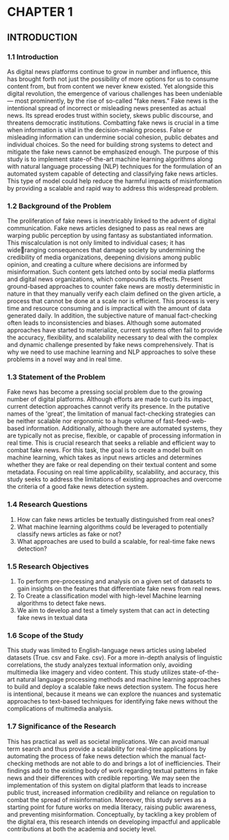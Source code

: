 # CHAPTER 1
## INTRODUCTION
### 1.1 Introduction
As digital news platforms continue to grow in number and influence, this has brought forth not just 
the possibility of more options for us to consume content from, but from content we never knew 
existed. Yet alongside this digital revolution, the emergence of various challenges has been 
undeniable — most prominently, by the rise of so-called "fake news." Fake news is the intentional 
spread of incorrect or misleading news presented as actual news. Its spread erodes trust within 
society, skews public discourse, and threatens democratic institutions.
Combatting fake news is crucial in a time when information is vital in the decision-making process. 
False or misleading information can undermine social cohesion, public debates and individual 
choices. So the need for building strong systems to detect and mitigate the fake news cannot be 
emphasized enough. The purpose of this study is to implement state-of-the-art machine learning 
algorithms along with natural language processing (NLP) techniques for the formulation of an 
automated system capable of detecting and classifying fake news articles. This type of model could 
help reduce the harmful impacts of misinformation by providing a scalable and rapid way to address 
this widespread problem.
### 1.2 Background of the Problem
The proliferation of fake news is inextricably linked to the advent of digital communication. Fake 
news articles designed to pass as real news are warping public perception by using fantasy as 
substantiated information. This miscalculation is not only limited to individual cases; it has wideranging consequences that damage society by undermining the credibility of media organizations, 
deepening divisions among public opinion, and creating a culture where decisions are informed by 
misinformation. Such content gets latched onto by social media platforms and digital news 
organizations, which compounds its effects.
Present ground-based approaches to counter fake news are mostly deterministic in nature in that 
they manually verify each claim defined on the given article, a process that cannot be done at a scale 
nor is efficient. This process is very time and resource consuming and is impractical with the amount 
of data generated daily. In addition, the subjective nature of manual fact-checking often leads to 
inconsistencies and biases. Although some automated approaches have started to materialize, 
current systems often fail to provide the accuracy, flexibility, and scalability necessary to deal with 
the complex and dynamic challenge presented by fake news comprehensively. That is why we need 
to use machine learning and NLP approaches to solve these problems in a novel way and in real 
time.
### 1.3 Statement of the Problem
Fake news has become a pressing social problem due to the growing number of digital platforms. 
Although efforts are made to curb its impact, current detection approaches cannot verify its 
presence. In the putative names of the 'great', the limitation of manual fact-checking strategies can 
be neither scalable nor ergonomic to a huge volume of fast-feed-web-based information. 
Additionally, although there are automated systems, they are typically not as precise, flexible, or 
capable of processing information in real time.
This is crucial research that seeks a reliable and efficient way to combat fake news. For this task, the 
goal is to create a model built on machine learning, which takes as input news articles and 
determines whether they are fake or real depending on their textual content and some metadata. 
Focusing on real time applicability, scalability, and accuracy, this study seeks to address the 
limitations of existing approaches and overcome the criteria of a good fake news detection system.
### 1.4 Research Questions
1. How can fake news articles be textually distinguished from real ones?
2. What machine learning algorithms could be leveraged to potentially classify news articles as 
fake or not?
3. What approaches are used to build a scalable, for real-time fake news detection?
### 1.5 Research Objectives
1. To perform pre-processing and analysis on a given set of datasets to gain insights on the 
features that differentiate fake news from real news.
2. To Create a classification model with high-level Machine learning algorithms to detect fake 
news.
3. We aim to develop and test a timely system that can act in detecting fake news in textual data
### 1.6 Scope of the Study
This study was limited to English-language news articles using labeled datasets (True. csv and Fake. 
csv). For a more in-depth analysis of linguistic correlations, the study analyzes textual information 
only, avoiding multimedia like imagery and video content. This study utilizes state-of-the-art natural 
language processing methods and machine learning approaches to build and deploy a scalable fake 
news detection system. The focus here is intentional, because it means we can explore the nuances 
and systematic approaches to text-based techniques for identifying fake news without the 
complications of multimedia analysis.
### 1.7 Significance of the Research 
This has practical as well as societal implications. We can avoid manual term search and thus provide 
a scalability for real-time applications by automating the process of fake news detection which the 
manual fact-checking methods are not able to do and brings a lot of inefficiencies. Their findings 
add to the existing body of work regarding textual patterns in fake news and their differences with 
credible reporting.
We may seen the implementation of this system on digital platform that leads to increase public 
trust, increased information credibility and reliance on regulation to combat the spread of 
misinformation. Moreover, this study serves as a starting point for future works on media literacy, 
raising public awareness, and preventing misinformation. Conceptually, by tackling a key problem of 
the digital era, this research intends on developing impactful and applicable contributions at both the 
academia and society level.
